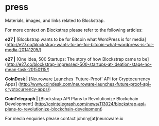 # press
Materials, images, and links related to Blockstrap.

For more context on Blockstrap please refer to the following articles:

**e27 |** [Blockstrap wants to be for Bitcoin what WordPress is for media] (http://e27.co/blockstrap-wants-to-be-for-bitcoin-what-wordpress-is-for-media-20141205/)

**e27 |** [One idea, 500 Startups: The story of how Blockstrap came to be] (http://e27.co/blockstrap-impressed-500-startups-at-ideation-stage-no-mean-task-20150115/)

**CoinDesk |** [Neuroware Launches 'Future-Proof' API for Cryptocurrency Apps] (http://www.coindesk.com/neuroware-launches-future-proof-api-cryptocurrency-apps/)

**CoinTelegraph |** [Blockstrap API Plans to Revolutionize Blockchain Development] (http://cointelegraph.com/news/113024/blockstrap-api-plans-to-revolutionize-blockchain-development)

For media enquiries please contact johnny[at]neuroware.io
